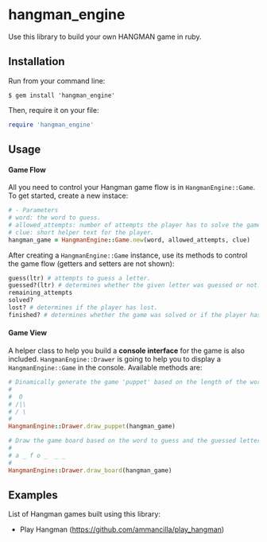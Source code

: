 # hangman_engine
Use this library to build your own HANGMAN game in ruby.

## Installation

Run from your command line:
```
$ gem install 'hangman_engine'
```
Then, require it on your file:
```ruby
require 'hangman_engine'
```
## Usage
#### Game Flow

 All you need to control your Hangman game flow is in `HangmanEngine::Game`. To get started, create a new instace: 

```ruby
# - Parameters
# word: the word to guess.
# allowed_attempts: number of attempts the player has to solve the game before losing.
# clue: short helper text for the player.
hangman_game = HangmanEngine::Game.new(word, allowed_attempts, clue)
```
 After creating a `HangmanEngine::Game` instance, use its methods to control the game flow (getters and setters are not shown):
```ruby
guess(ltr) # attempts to guess a letter.
guessed?(ltr) # determines whether the given letter was guessed or not.
remaining_attempts
solved? 
lost? # determines if the player has lost.
finished? # determines whether the game was solved or if the player has lost.
```
#### Game View

A helper class to help you build a **console interface** for the game is also included. `HangmanEngine::Drawer` is going to help you to display a `HangmanEngine::Game` in the console. Available methods are:
```ruby
# Dinamically generate the game 'puppet' based on the length of the word to guess and the remaining attempts to guess it.
# 
#  O
# /|\
# / \
#
HangmanEngine::Drawer.draw_puppet(hangman_game)

# Draw the game board based on the word to guess and the guessed letters.
# 
# a _ f o _  _ _
# 
HangmanEngine::Drawer.draw_board(hangman_game)
```
## Examples
List of Hangman games built using this library:
- Play Hangman (https://github.com/ammancilla/play_hangman)
